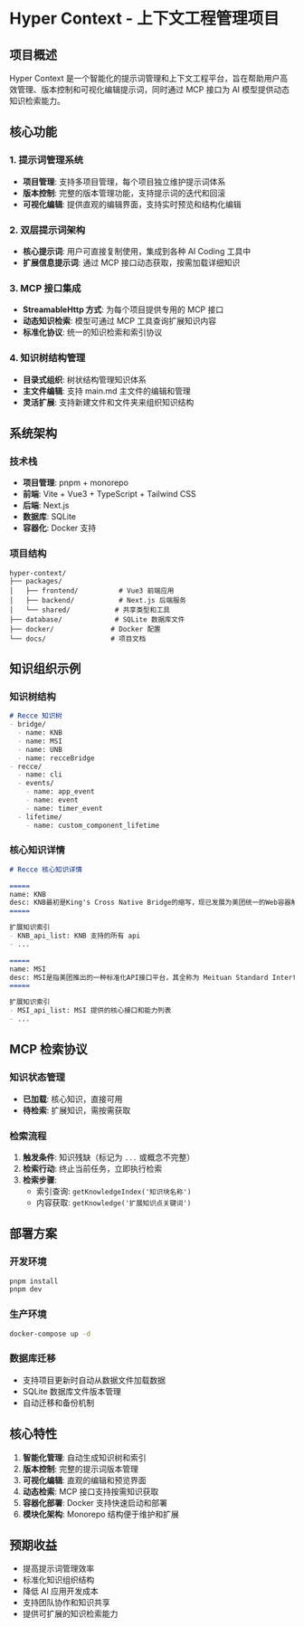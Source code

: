 # Hyper Context - 上下文工程管理项目

## 项目概述

Hyper Context 是一个智能化的提示词管理和上下文工程平台，旨在帮助用户高效管理、版本控制和可视化编辑提示词，同时通过 MCP 接口为 AI 模型提供动态知识检索能力。

## 核心功能

### 1. 提示词管理系统
- **项目管理**: 支持多项目管理，每个项目独立维护提示词体系
- **版本控制**: 完整的版本管理功能，支持提示词的迭代和回滚
- **可视化编辑**: 提供直观的编辑界面，支持实时预览和结构化编辑

### 2. 双层提示词架构
- **核心提示词**: 用户可直接复制使用，集成到各种 AI Coding 工具中
- **扩展信息提示词**: 通过 MCP 接口动态获取，按需加载详细知识

### 3. MCP 接口集成
- **StreamableHttp 方式**: 为每个项目提供专用的 MCP 接口
- **动态知识检索**: 模型可通过 MCP 工具查询扩展知识内容
- **标准化协议**: 统一的知识检索和索引协议

### 4. 知识树结构管理
- **目录式组织**: 树状结构管理知识体系
- **主文件编辑**: 支持 main.md 主文件的编辑和管理
- **灵活扩展**: 支持新建文件和文件夹来组织知识结构

## 系统架构

### 技术栈
- **项目管理**: pnpm + monorepo
- **前端**: Vite + Vue3 + TypeScript + Tailwind CSS
- **后端**: Next.js
- **数据库**: SQLite
- **容器化**: Docker 支持

### 项目结构
```
hyper-context/
├── packages/
│   ├── frontend/          # Vue3 前端应用
│   ├── backend/           # Next.js 后端服务
│   └── shared/           # 共享类型和工具
├── database/             # SQLite 数据库文件
├── docker/              # Docker 配置
└── docs/                # 项目文档
```

## 知识组织示例

### 知识树结构
```markdown
# Recce 知识树
- bridge/
  - name: KNB
  - name: MSI
  - name: UNB
  - name: recceBridge
- recce/
  - name: cli
  - events/
    - name: app_event
    - name: event
    - name: timer_event
  - lifetime/
    - name: custom_component_lifetime
```

### 核心知识详情
```markdown
# Recce 核心知识详情

=====
name: KNB
desc: KNB最初是King's Cross Native Bridge的缩写，现已发展为美团统一的Web容器解决方案。它以H5为基础，提供100+基础桥和400+业务桥，结合预加载、离线化等技术让H5体验媲美原生APP。团队比喻其像《哈利波特》的九又四分之三月台，能实现H5的"魔法"功能。
=====

扩展知识索引
- KNB_api_list: KNB 支持的所有 api
- ...

=====
name: MSI
desc: MSI是指美团推出的一种标准化API接口平台，其全称为 Meituan Standard Interface。该平台旨在统一管理和建设美团移动端多个动态化业务服务容器的API，为跨端、跨容器及跨 App 提供一致性支持。通过这一平台，可以有效解决历史遗留问题，如接口碎片化严重、重复建设泛滥以及迁移成本过高等，并帮助动态化业务更快、更好地迭代。
=====

扩展知识索引
- MSI_api_list: MSI 提供的核心接口和能力列表
- ...
```

## MCP 检索协议

### 知识状态管理
- **已加载**: 核心知识，直接可用
- **待检索**: 扩展知识，需按需获取

### 检索流程
1. **触发条件**: 知识残缺（标记为 `...` 或概念不完整）
2. **检索行动**: 终止当前任务，立即执行检索
3. **检索步骤**:
   - 索引查询: `getKnowledgeIndex('知识块名称')`
   - 内容获取: `getKnowledge('扩展知识点关键词')`

## 部署方案

### 开发环境
```bash
pnpm install
pnpm dev
```

### 生产环境
```bash
docker-compose up -d
```

### 数据库迁移
- 支持项目更新时自动从数据文件加载数据
- SQLite 数据库文件版本管理
- 自动迁移和备份机制

## 核心特性

1. **智能化管理**: 自动生成知识树和索引
2. **版本控制**: 完整的提示词版本管理
3. **可视化编辑**: 直观的编辑和预览界面
4. **动态检索**: MCP 接口支持按需知识获取
5. **容器化部署**: Docker 支持快速启动和部署
6. **模块化架构**: Monorepo 结构便于维护和扩展

## 预期收益

- 提高提示词管理效率
- 标准化知识组织结构
- 降低 AI 应用开发成本
- 支持团队协作和知识共享
- 提供可扩展的知识检索能力